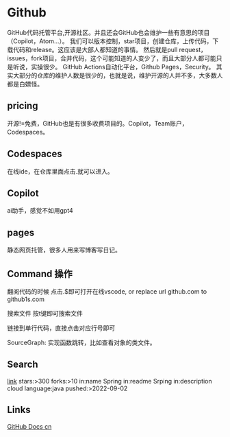 # Github
GitHub代码托管平台,开源社区。并且还会GitHub也会维护一些有意思的项目（Copilot，Atom...）。
我们可以版本控制，star项目，创建仓库，上传代码，下载代码和release。这应该是大部人都知道的事情。
然后就是pull request，issues，fork项目，合并代码，这个可能知道的人变少了，而且大部分人都可能只是听说，实操很少。
GitHub Actions自动化平台，Github Pages，Security。
其实大部分的仓库的维护人数是很少的，也就是说，维护开源的人并不多，大多数人都是白嫖怪。
## pricing
开源!=免费，GitHub也是有很多收费项目的。Copilot，Team账户，Codespaces。
## Codespaces
在线ide，在仓库里面点击.就可以进入。
## Copilot
ai助手，感觉不如用gpt4
## pages
静态网页托管，很多人用来写博客写日记。
## Command 操作
翻阅代码的时候 点击.$即可打开在线vscode, or replace url github.com to github1s.com  

搜索文件 按t键即可搜索文件

链接到单行代码，直接点击对应行号即可

SourceGraph: 实现函数跳转，比如查看对象的类文件。

## Search
[link](https://docs.github.com/zh/search-github/getting-started-with-searching-on-github/understanding-the-search-syntax)
stars:>300 
forks:>10
in:name Spring 
in:readme Srping
in:description cloud
language:java
pushed:>2022-09-02

## Links
[GitHub Docs cn](https://docs.github.com/zh)